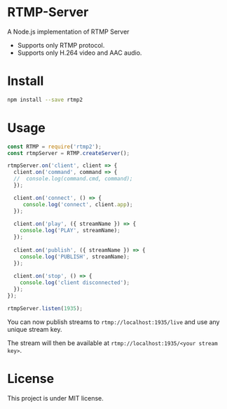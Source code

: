 # RTMP-Server

A Node.js implementation of RTMP Server 
 - Supports only RTMP protocol.
 - Supports only H.264 video and AAC audio.
 
# Install

```bash
npm install --save rtmp2
```
 
# Usage 
```js
const RTMP = require('rtmp2');
const rtmpServer = RTMP.createServer();

rtmpServer.on('client', client => {
  client.on('command', command => {
  //  console.log(command.cmd, command);
  });

  client.on('connect', () => {
     console.log('connect', client.app);
  });
  
  client.on('play', ({ streamName }) => {
    console.log('PLAY', streamName);
  });
  
  client.on('publish', ({ streamName }) => {
    console.log('PUBLISH', streamName);
  });
  
  client.on('stop', () => {
    console.log('client disconnected');
  });
});

rtmpServer.listen(1935);
```

You can now publish streams to `rtmp://localhost:1935/live` and use any unique stream key.

The stream will then be available at `rtmp://localhost:1935/<your stream key>`.


# License

This project is under MIT license.
